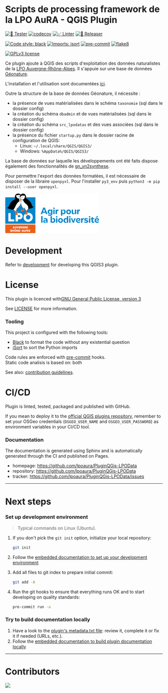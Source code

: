 # Scripts de processing framework de la LPO AuRA - QGIS Plugin
[![🎳 Tester](https://github.com/lpoaura/PluginQGis-LPOData/actions/workflows/tester.yml/badge.svg)](https://github.com/lpoaura/PluginQGis-LPOData/actions/workflows/tester.yml)
[![codecov](https://codecov.io/gh/lpoaura/PluginQGis-LPOData/graph/badge.svg?token=AKE1D4GKC3)](https://codecov.io/gh/lpoaura/PluginQGis-LPOData)
[![✅ Linter](https://github.com/lpoaura/PluginQGis-LPOData/actions/workflows/linter.yml/badge.svg)](https://github.com/lpoaura/PluginQGis-LPOData/actions/workflows/linter.yml)
[![🚀 Releaser](https://github.com/lpoaura/PluginQGis-LPOData/actions/workflows/releaser.yml/badge.svg)](https://github.com/lpoaura/PluginQGis-LPOData/actions/workflows/releaser.yml)


[![Code style: black](https://img.shields.io/badge/code%20style-black-000000.svg)](https://github.com/psf/black)
[![Imports: isort](https://img.shields.io/badge/%20imports-isort-%231674b1?style=flat&labelColor=ef8336)](https://pycqa.github.io/isort/)
[![pre-commit](https://img.shields.io/badge/pre--commit-enabled-brightgreen?logo=pre-commit&logoColor=white)](https://github.com/pre-commit/pre-commit)
[![flake8](https://img.shields.io/badge/linter-flake8-green)](https://flake8.pycqa.org/)
<!-- [![pylint](https://github.com/lpoaura/PluginQGis-LPODatalint/pylint.svg)](https://github.com/lpoaura/PluginQGis-LPODatalint/) -->

[![GPLv3 license](https://img.shields.io/badge/License-GPLv3-blue.svg)](https://www.gnu.org/licenses/gpl-3.0.html)

Ce plugin ajoute à QGIS des scripts d'exploitation des données naturalistes de
la [LPO Auvergne-Rhône-Alpes](https://auvergne-rhone-alpes.lpo.fr/). Il s'appuie sur une base de données [Géonature](https://github.com/PnX-SI/).

L'installation et l'utilisation sont documentées [ici](https://github.com/lpoaura/PluginQGis-LPOData/wiki).

Outre la structure de la base de données Géonature, il nécessite :
- la présence de vues matérialisées dans le schéma `taxonomie` (sql dans le dossier config)
- la création du schéma `dbadmin` et de vues matérialisées (sql dans le dossier config)
- la création du schéma `src_lpodatas` et des vues associées (sql dans le dossier config)
- la présence du fichier `startup.py` dans le dossier racine de configuration de QGIS:
    - Linux: `~/.local/share/QGIS/QGIS3/`
    - Windows: `%AppData%/QGIS/QGIS3/`

La base de données sur laquelle les développements ont été faits dispose également des fonctionnalités de [gn_vn2synthese](https://github.com/lpoaura/gn_vn2synthese).

Pour permettre l'export des données formatées, il est nécessaire de disposer de la libraire `openpyxl`. Pour l'installer `py3_env` puis `python3 -m pip install --user openpyxl`.

<img align="center" src="https://github.com/lpoaura/PluginQGis-LPOData/blob/master/plugin_qgis_lpo/resources/images/logo_lpo_aura.png">


# Development

Refer to [development](docs/development.md) for developing this QGIS3 plugin.

# License
This plugin is licenced with[GNU General Public License, version 3](https://www.gnu.org/licenses/gpl-3.0.html)


See [LICENSE](LICENSE) for more information.


### Tooling

This project is configured with the following tools:

- [Black](https://black.readthedocs.io/en/stable/) to format the code without any existential question
- [iSort](https://pycqa.github.io/isort/) to sort the Python imports

Code rules are enforced with [pre-commit](https://pre-commit.com/) hooks.  
Static code analisis is based on: both

See also: [contribution guidelines](CONTRIBUTING.md).

# CI/CD

Plugin is linted, tested, packaged and published with GitHub.

If you mean to deploy it to the [official QGIS plugins repository](https://plugins.qgis.org/), remember to set your OSGeo credentials (`OSGEO_USER_NAME` and `OSGEO_USER_PASSWORD`) as environment variables in your CI/CD tool.


### Documentation

The documentation is generated using Sphinx and is automatically generated through the CI and published on Pages.

- homepage: <https://github.com/lpoaura/PluginQGis-LPOData>
- repository: <https://github.com/lpoaura/PluginQGis-LPOData>
- tracker: <https://github.com/lpoaura/PluginQGis-LPOData/issues>

----

# Next steps

### Set up development environment

> Typical commands on Linux (Ubuntu).

1. If you don't pick the `git init` option, initialize your local repository:

    ```sh
    git init
    ```

1. Follow the [embedded documentation to set up your development environment](./docs/development/environment.md)
1. Add all files to git index to prepare initial commit:

    ```sh
    git add -A
    ```

1. Run the git hooks to ensure that everything runs OK and to start developing on quality standards:

    ```sh
    pre-commit run -a
    ```

### Try to build documentation locally

1. Have a look to the [plugin's metadata.txt file](plugin_qgis_lpo/metadata.txt): review it, complete it or fix it if needed (URLs, etc.).
1. Follow the [embedded documentation to build plugin documentation locally](./docs/development/environment.md)

----

# Contributors

<a href="https://github.com/lpoaura/PluginQGis-LPOData/graphs/contributors">
  <img src="https://contrib.rocks/image?repo=lpoaura/PluginQGis-LPOData" />
</a>
